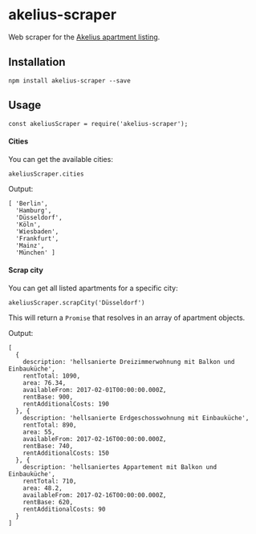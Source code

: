 # akelius-scraper
Web scraper for the [Akelius apartment listing](https://www.akelius.de/en/search/apartments).

## Installation
```
npm install akelius-scraper --save
```

## Usage

```
const akeliusScraper = require('akelius-scraper');
```

#### Cities
You can get the available cities:
```
akeliusScraper.cities
```

Output:
```
[ 'Berlin',
  'Hamburg',
  'Düsseldorf',
  'Köln',
  'Wiesbaden',
  'Frankfurt',
  'Mainz',
  'München' ]
```

#### Scrap city
You can get all listed apartments for a specific city:
```
akeliusScraper.scrapCity('Düsseldorf')
```
This will return a `Promise` that resolves in an array of apartment objects.

Output:
```
[
  {
    description: 'hellsanierte Dreizimmerwohnung mit Balkon und Einbauküche',
    rentTotal: 1090,
    area: 76.34,
    availableFrom: 2017-02-01T00:00:00.000Z,
    rentBase: 900,
    rentAdditionalCosts: 190
  }, {
    description: 'hellsanierte Erdgeschosswohnung mit Einbauküche',
    rentTotal: 890,
    area: 55,
    availableFrom: 2017-02-16T00:00:00.000Z,
    rentBase: 740,
    rentAdditionalCosts: 150
  }, {
    description: 'hellsaniertes Appartement mit Balkon und Einbauküche',
    rentTotal: 710,
    area: 48.2,
    availableFrom: 2017-02-16T00:00:00.000Z,
    rentBase: 620,
    rentAdditionalCosts: 90
  }
]
```
